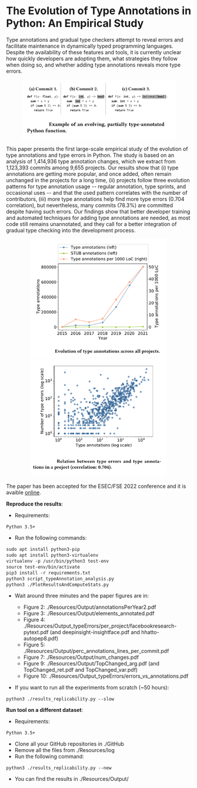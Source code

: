 # The Evolution of Type Annotations in Python: An Empirical Study

Type annotations and gradual type checkers attempt to reveal errors and facilitate maintenance  in dynamically typed programming languages. Despite the availability of these features and tools, it is currently unclear how quickly developers are adopting them, what strategies they follow when doing so, and whether adding type annotations reveals more type errors.

<p align="center">
<img src="Resources/img/fse0.png" alt="drawing" width="420"/>
</p>

This paper presents the first large-scale empirical study of the evolution of type annotations and type errors in Python. The study is based on an analysis of 1,414,936 type annotation changes, which we extract from 1,123,393 commits among 9,655 projects.
Our results show that (i) type annotations are getting more popular, and once added, often remain unchanged in the projects for a long time, (ii) projects follow three evolution patterns for type annotation usage -- regular annotation, type sprints, and occasional uses -- and that the used pattern correlates with the number of contributors, (iii) more type annotations help find more type errors (0.704 correlation), but nevertheless, many commits (78.3%) are committed despite having such errors. Our findings show that better developer training and automated techniques for adding type annotations are needed, as most code still remains unannotated, and they call for a better integration of gradual type checking into the development process.

<p float="left" align="center">
  <img src="Resources/img/fse1.png" width="370" />
  <img src="Resources/img/fse3.png" width="370" /> 
</p>


The paper has been accepted for the ESEC/FSE 2022 conference and it is avaible [online](https://www.software-lab.org/publications/FSE22TypeAnnotationsStudy.pdf).


**Reproduce the results**:
- Requirements:
```
Python 3.5+
```

- Run the following commands:

```
sudo apt install python3-pip
sudo apt install python3-virtualenv
virtualenv -p /usr/bin/python3 test-env
source test-env/bin/activate
pip3 install -r requirements.txt
python3 script_typeAnnotation_analysis.py
python3 ./PlotResultsAndComputeStats.py
```

- Wait around three minutes and the paper figures are in:
	- Figure  2: ./Resources/Output/annotationsPerYear2.pdf
	- Figure  3: ./Resources/Output/elements_annotated.pdf
	- Figure  4: ./Resources/Output_typeErrors/per_project/facebookresearch-pytext.pdf (and deepinsight-insightface.pdf and hhatto-autopep8.pdf)
	- Figure  5: ./Resources/Output/perc_annotations_lines_per_commit.pdf
	- Figure  7: ./Resources/Output/num_changes.pdf
	- Figure  9: ./Resources/Output/TopChanged_arg.pdf (and TopChanged_ret.pdf and TopChanged_var.pdf)
	- Figure 10: ./Resources/Output_typeErrors/errors_vs_annotations.pdf
	
- If you want to run all the experiments from scratch (~50 hours):

```
python3 ./results_replicability.py --slow
```

**Run tool on a different dataset**:
- Requirements:
```
Python 3.5+
```

- Clone all your GitHub repositories in ./GitHub
- Remove all the files from ./Resources/log
- Run the following command:

```
python3 ./results_replicability.py --new
```
- You can find the results in ./Resources/Output/
